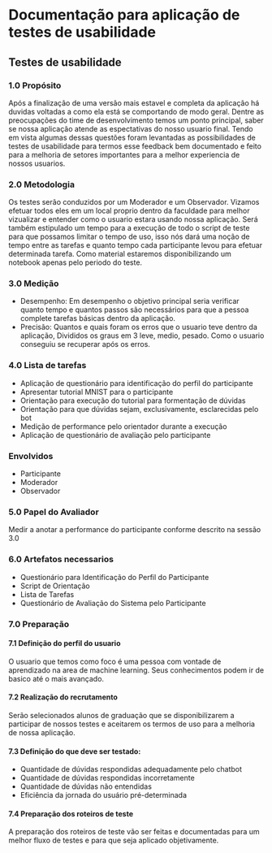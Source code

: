 # Documentação para aplicação de testes de usabilidade

## Testes de usabilidade 

### 1.0 Propósito
Após a finalização de uma versão mais estavel e completa da aplicação há duvidas voltadas a como ela está se comportando de modo geral. Dentre as preocupações do time de desenvolvimento temos um ponto principal, saber se nossa aplicação atende as espectativas do nosso usuario final. Tendo em vista algumas dessas questões foram levantadas as possibilidades de testes de usabilidade para termos esse feedback bem documentado e feito para a melhoria de setores importantes para a melhor experiencia
de nossos usuarios.

### 2.0 Metodologia
Os testes serão conduzidos por um Moderador e um Observador. Vizamos efetuar todos eles em um local proprio dentro da faculdade para melhor vizualizar e entender como o usuario estara usando nossa aplicação. Será também estipulado um tempo para a execução de todo o script de teste para que possamos limitar o tempo de uso, isso nós dará uma noção de tempo entre as tarefas e quanto tempo cada participante levou para efetuar determinada tarefa. Como material estaremos disponibilizando um
notebook apenas pelo periodo do teste.

### 3.0 Medição
- Desempenho: Em desempenho o objetivo principal seria verificar quanto tempo e quantos passos são necessários para que a pessoa complete tarefas básicas dentro da aplicação.
- Precisão: Quantos e quais foram os erros que o usuario teve dentro da aplicação, Divididos os graus em 3 leve, medio, pesado. Como o usuario conseguiu se recuperar após os erros.

### 4.0 Lista de tarefas
- Aplicação de questionário para identificação do perfil do participante
- Apresentar tutorial MNIST para o participante
- Orientação para execução do tutorial para formentação de dúvidas
- Orientação para que dúvidas sejam, exclusivamente, esclarecidas pelo bot
- Medição de performance pelo orientador durante a execução
- Aplicação de questionário de avaliação pelo participante

### Envolvidos 
- Participante
- Moderador
- Observador

### 5.0 Papel do Avaliador
Medir a anotar a performance do participante conforme descrito na sessão 3.0

### 6.0 Artefatos necessarios
* Questionário para Identificação do Perfil do Participante
* Script de Orientação
* Lista de Tarefas
* Questionário de Avaliação do Sistema pelo Participante

### 7.0 Preparação
#### 7.1 Definição do perfil do usuario
O usuario que temos como foco é uma pessoa com vontade de aprendizado na area de machine learning. Seus conhecimentos podem ir de basico até o mais avançado.

#### 7.2 Realização do recrutamento
Serão selecionados alunos de graduação que se disponibilizarem a participar de nossos testes e aceitarem os termos de uso para a melhoria de nossa aplicação.

#### 7.3 Definição do que deve ser testado:
- Quantidade de dúvidas respondidas adequadamente pelo chatbot
- Quantidade de dúvidas respondidas incorretamente
- Quantidade de dúvidas não entendidas
- Eficiência da jornada do usuário pré-determinada

#### 7.4 Preparação dos roteiros de teste
A preparação dos roteiros de teste vão ser feitas e documentadas para um melhor fluxo de testes e para que seja aplicado objetivamente.

<!--  -->
<!-- ### Anotação das observações: -->
<!--  -->
<!-- ### Elaboração do relatorio -->

